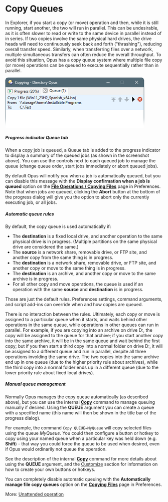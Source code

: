 # Copy Queues

In Explorer, if you start a copy (or move) operation and then, while it is still running, start another, the two will run in parallel. This can be undesirable, as it is often slower to read or write to the same device in parallel instead of in series. If two copies involve the same physical hard drives, the drive heads will need to continuously seek back and forth ("thrashing"), reducing overall transfer speed. Similarly, when transferring files over a network, multiple simultaneous transfers can often reduce the overall throughput. To avoid this situation, Opus has a copy queue system where multiple file copy (or move) operations can be queued to execute sequentially rather than in parallel.

![](/Manual/images/media/13/copy_queue.png)

##### Progress indicator Queue tab

When a copy job is queued, a Queue tab is added to the progress indicator to display a summary of the queued jobs (as shown in the screenshot above). You can use the controls next to each queued job to manage the queue (change queue order, start jobs immediately or abort queued jobs).

By default Opus will notify you when a job is automatically queued, but you can disable this message with the **Display confirmation when a job is queued** option on the **[File Operations / Copying Files](/Manual/preferences/preferences_categories/file_operations/copying_files/README.md)** page in Preferences. Note that when jobs are queued, clicking the **Abort** button at the bottom of the progress dialog will give you the option to abort only the currently executing job, or all jobs.

##### Automatic queue rules

By default, the copy queue is used automatically if:

- The **destination** is a fixed local drive, and another operation to the same physical drive is in progress. (Multiple partitions on the same physical drive are considered the same.)
- The **source** is a network share, removable drive, or FTP site, and another copy from the same thing is in progress.
- The **destination** is a network share, removable drive, or FTP site, and another copy or move to the same thing is in progress.
- The **destination** is an archive, and another copy or move to the same archive is in progress.
- For all other copy and move operations, the queue is used if an operation with the same **source** and **destination** is in progress.

Those are just the default rules. Preferences settings, command arguments, and script add-ins can override when and how copies are queued.

There is no interaction between the rules. Ultimately, each copy or move is assigned to a particular queue when it starts, and waits behind other operations in the same queue, while operations in other queues can run in parallel. For example, if you are copying into an archive on drive D:, the copy will be assigned to the queue for that archive; if you start another copy into the same archive, it will be in the same queue and wait behind the first copy; but if you then start a third copy into a normal folder on drive D:, it will be assigned to a different queue and run in parallel, despite all three operations involding the same drive. The two copies into the same archive end up in one queue (due to the higher priority rule about archives), while the third copy into a normal folder ends up in a different queue (due to the lower priority rule about fixed local drives).

##### Manual queue management

Normally Opus manages the copy queue automatically (as described above), but you can use the internal **[Copy](/Manual/reference/command_reference/internal_commands/copy.md)** command to manage queuing manually if desired. Using the **QUEUE** argument you can create a queue with a specified name (this name will then be shown in the title bar of the progress dialog).

For example, the command `Copy QUEUE=MyQueue` will copy selected files using the queue *MyQueue*. You could then configure a button or hotkey to copy using your named queue when a particular key was held down (e.g. **Shift**) - that way you could force the queue to be used when desired, even if Opus would ordinarily not queue the operation.

See the description of the internal **[Copy](/Manual/reference/command_reference/internal_commands/copy.md)** command for more details about using the **QUEUE** argument, and the [Customize](/Manual/customize/README.md) section for information on how to create your own buttons or hotkeys.

You can completely disable automatic queuing with the **Automatically manage file copy queues** option on the **[Copying Files](/Manual/preferences/preferences_categories/file_operations/copying_files/README.md)** page in Preferences.

More: [Unattended operation](/Manual/file_operations/copying_moving_and_deleting_files/copy_queues/unattended_operation.md)  
